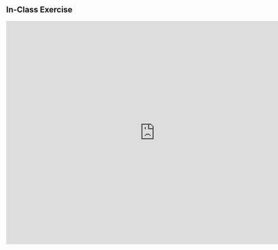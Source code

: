 ## In-Class Exercise

<iframe width="800" height="600" frameborder="0" allowfullscreen src="https://arcg.is/49i05"></iframe>
